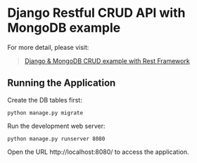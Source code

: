 # Django Restful CRUD API with MongoDB example

For more detail, please visit:
> [Django & MongoDB CRUD example with Rest Framework](https://bezkoder.com/django-mongodb-crud-rest-framework/)

## Running the Application

Create the DB tables first:
```
python manage.py migrate
```
Run the development web server:
```
python manage.py runserver 8080
```
Open the URL http://localhost:8080/ to access the application.